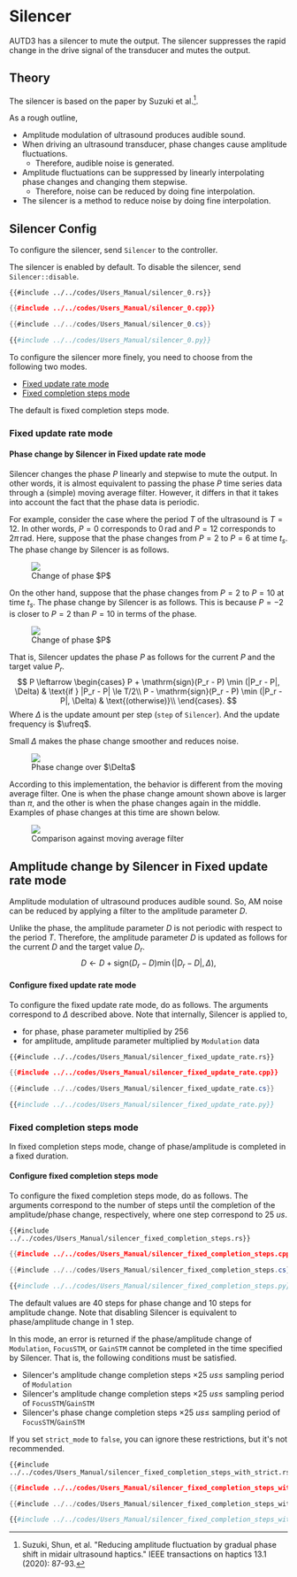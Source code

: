 # Silencer

AUTD3 has a silencer to mute the output.
The silencer suppresses the rapid change in the drive signal of the transducer and mutes the output.

## Theory

The silencer is based on the paper by Suzuki et al.[^suzuki2020].

As a rough outline,
- Amplitude modulation of ultrasound produces audible sound.
- When driving an ultrasound transducer, phase changes cause amplitude fluctuations.
  - Therefore, audible noise is generated.
- Amplitude fluctuations can be suppressed by linearly interpolating phase changes and changing them stepwise.
  - Therefore, noise can be reduced by doing fine interpolation.
- The silencer is a method to reduce noise by doing fine interpolation.

## Silencer Config

To configure the silencer, send `Silencer` to the controller.

The silencer is enabled by default.
To disable the silencer, send `Silencer::disable`.

```rust,edition2021
{{#include ../../codes/Users_Manual/silencer_0.rs}}
```

```cpp
{{#include ../../codes/Users_Manual/silencer_0.cpp}}
```

```cs
{{#include ../../codes/Users_Manual/silencer_0.cs}}
```

```python
{{#include ../../codes/Users_Manual/silencer_0.py}}
```

To configure the silencer more finely, you need to choose from the following two modes.

- [Fixed update rate mode](#fixed-update-rate-mode)
- [Fixed completion steps mode](#fixed-completion-steps-mode)

The default is fixed completion steps mode.

### Fixed update rate mode

#### Phase change by Silencer in Fixed update rate mode

Silencer changes the phase $P$ linearly and stepwise to mute the output.
In other words, it is almost equivalent to passing the phase $P$ time series data through a (simple) moving average filter.
However, it differs in that it takes into account the fact that the phase data is periodic.

For example, consider the case where the period $T$ of the ultrasound is $T=12$.
In other words, $P=0$ corresponds to $0\,\mathrm{rad}$ and $P=12$ corresponds to $2\pi\,\mathrm{rad}$.
Here, suppose that the phase changes from $P=2$ to $P=6$ at time $t_s$.
The phase change by Silencer is as follows.

<figure>
  <img src="../fig/Users_Manual/silent/phase.svg"/>
<figcaption>Change of phase $P$</figcaption>
</figure>

On the other hand, suppose that the phase changes from $P=2$ to $P=10$ at time $t_s$.
The phase change by Silencer is as follows.
This is because $P=-2$ is closer to $P=2$ than $P=10$ in terms of the phase.

<figure>
  <img src="../fig/Users_Manual/silent/phase2.svg"/>
<figcaption>Change of phase $P$</figcaption>
</figure>

That is, Silencer updates the phase $P$ as follows for the current $P$ and the target value $P_r$.
$$
    P \leftarrow \begin{cases}
        P + \mathrm{sign}(P_r - P) \min (|P_r - P|, \Delta) & \text{if } |P_r - P| \le T/2\\
        P - \mathrm{sign}(P_r - P) \min (|P_r - P|, \Delta) & \text{(otherwise)}\\
    \end{cases}.
$$
Where $\Delta$ is the update amount per step (`step` of `Silencer`).
And the update frequency is $\ufreq$.

Small $\Delta$ makes the phase change smoother and reduces noise.

<figure>
  <img src="../fig/Users_Manual/silent/duty.svg"/>
<figcaption>Phase change over $\Delta$</figcaption>
</figure>

According to this implementation, the behavior is different from the moving average filter.
One is when the phase change amount shown above is larger than $\pi$, and the other is when the phase changes again in the middle.
Examples of phase changes at this time are shown below.

<figure>
  <img src="../fig/Users_Manual/silent/mean.svg"/>
<figcaption>Comparison against moving average filter</figcaption>
</figure>

## Amplitude change by Silencer in Fixed update rate mode

Amplitude modulation of ultrasound produces audible sound.
So, AM noise can be reduced by applying a filter to the amplitude parameter $D$.

Unlike the phase, the amplitude parameter $D$ is not periodic with respect to the period $T$.
Therefore, the amplitude parameter $D$ is updated as follows for the current $D$ and the target value $D_r$.
$$
    D \leftarrow D + \mathrm{sign}(D_r - D) \min (|D_r - D|, \Delta),
$$

#### Configure fixed update rate mode

To configure the fixed update rate mode, do as follows.
The arguments correspond to $\Delta$ described above.
Note that internally, Silencer is applied to,
- for phase, phase parameter multiplied by $256$
- for amplitude, amplitude parameter multiplied by `Modulation` data

```rust,edition2021
{{#include ../../codes/Users_Manual/silencer_fixed_update_rate.rs}}
```

```cpp
{{#include ../../codes/Users_Manual/silencer_fixed_update_rate.cpp}}
```

```cs
{{#include ../../codes/Users_Manual/silencer_fixed_update_rate.cs}}
```

```python
{{#include ../../codes/Users_Manual/silencer_fixed_update_rate.py}}
```

### Fixed completion steps mode

In fixed completion steps mode, change of phase/amplitude is completed in a fixed duration.

#### Configure fixed completion steps mode

To configure the fixed completion steps mode, do as follows.
The arguments correspond to the number of steps until the completion of the amplitude/phase change, respectively, where one step correspond to $\SI{25}{us}$.

```rust,edition2021
{{#include ../../codes/Users_Manual/silencer_fixed_completion_steps.rs}}
```

```cpp
{{#include ../../codes/Users_Manual/silencer_fixed_completion_steps.cpp}}
```

```cs
{{#include ../../codes/Users_Manual/silencer_fixed_completion_steps.cs}}
```

```python
{{#include ../../codes/Users_Manual/silencer_fixed_completion_steps.py}}
```

The default values are $40$ steps for phase change and $10$ steps for amplitude change.
Note that disabling Silencer is equivalent to phase/amplitude change in $1$ step.

In this mode, an error is returned if the phase/amplitude change of `Modulation`, `FocusSTM`, or `GainSTM` cannot be completed in the time specified by Silencer.
That is, the following conditions must be satisfied.
- Silencer's amplitude change completion steps $\times \SI{25}{us} \le$ sampling period of `Modulation` 
- Silencer's amplitude change completion steps $\times \SI{25}{us} \le$ sampling period of `FocusSTM`/`GainSTM`
- Silencer's phase change completion steps $\times \SI{25}{us} \le$ sampling period of `FocusSTM`/`GainSTM`

If you set `strict_mode` to `false`, you can ignore these restrictions, but it's not recommended.

```rust,edition2021
{{#include ../../codes/Users_Manual/silencer_fixed_completion_steps_with_strict.rs}}
```

```cpp
{{#include ../../codes/Users_Manual/silencer_fixed_completion_steps_with_strict.cpp}}
```

```cs
{{#include ../../codes/Users_Manual/silencer_fixed_completion_steps_with_strict.cs}}
```

```python
{{#include ../../codes/Users_Manual/silencer_fixed_completion_steps_with_strict.py}}
```


[^suzuki2020]: Suzuki, Shun, et al. "Reducing amplitude fluctuation by gradual phase shift in midair ultrasound haptics." IEEE transactions on haptics 13.1 (2020): 87-93.
